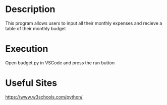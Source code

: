 # Description
This program allows users to input all their monthly expenses and recieve a table of their monthly budget

# Execution
Open budget.py in VSCode and press the run button

# Useful Sites

https://www.w3schools.com/python/
